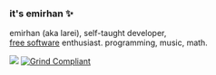 ### it's emirhan ✨
emirhan (aka larei), self-taught developer, \
[free software](https://www.youtube.com/watch?v=9sJUDx7iEJw) enthusiast. programming, music, math.

[![](https://img.shields.io/badge/gpg-536E733339578EFF-313131?style=flat&color=313131)](https://github.com/lareii.gpg)
[![Grind Compliant](https://img.shields.io/badge/Grind-Compliant-blue?style=flat&labelColor=545454&color=313131)](https://github.com/The-Grindhouse/guidelines)
